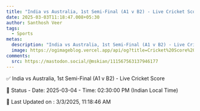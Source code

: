 ```yaml
---
title: "India vs Australia, 1st Semi-Final (A1 v B2) - Live Cricket Score"
date: 2025-03-03T11:18:47.008+05:30
author: Santhosh Veer
tags:
  - Sports
metas:
  description: "India vs Australia, 1st Semi-Final (A1 v B2) - Live Cricket Score - Date: 2025-03-04 - Time: 02:30:00 PM (Indian Local Time)"
  image: https://ogimageblog.vercel.app/api/og?title=Cricket%20Score%20%F0%9F%8F%8F
comments:
  src: https://mastodon.social/@mskian/111567563137946177
---
```


✅ India vs Australia, 1st Semi-Final (A1 v B2) - Live Cricket Score

📑 Status - Date: 2025-03-04 - Time: 02:30:00 PM (Indian Local Time)

<!--more-->

📝 Last Updated on : 3/3/2025, 11:18:46 AM
